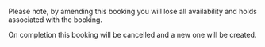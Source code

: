 Please note, by amending this booking you will lose all availability and holds associated with the booking.

On completion this booking will be cancelled and a new one will be created.